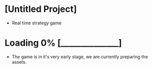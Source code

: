 # [Untitled Project]

- Real time strategy game

# Loading 0% [______________]

- The game is in it's very early stage, we are currently preparing the assets.
